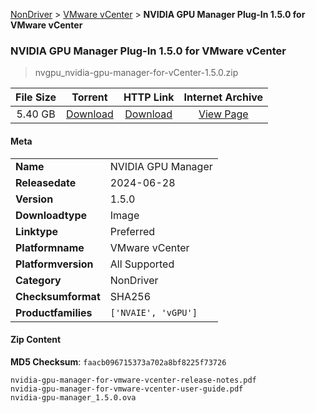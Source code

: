 
[NonDriver](/README.md)  >  [VMware vCenter](/index/NonDriver/VMware_vCenter.md)  >  **NVIDIA GPU Manager Plug-In 1.5.0 for VMware vCenter**


###    NVIDIA GPU Manager Plug-In 1.5.0 for VMware vCenter

> nvgpu_nvidia-gpu-manager-for-vCenter-1.5.0.zip   


| **File Size** | **Torrent**  | **HTTP Link** | **Internet Archive** |
|:-------------:|:------------:|:-------------:|:--------------------:|
| 5.40 GB |  [Download](https://archive.org/download/nvgpu_nvidia-gpu-manager-for-vCenter-1.5.0.zip/nvgpu_nvidia-gpu-manager-for-vCenter-1.5.0.zip_archive.torrent)       | [Download](https://archive.org/compress/nvgpu_nvidia-gpu-manager-for-vCenter-1.5.0.zip) | [View Page](https://archive.org/details/nvgpu_nvidia-gpu-manager-for-vCenter-1.5.0.zip)       |

#### Meta

<table>
<tr><td><strong>Name</strong></td><td>NVIDIA GPU Manager</td></tr>
<tr><td><strong>Releasedate</strong></td><td>2024-06-28</td></tr>
<tr><td><strong>Version</strong></td><td>1.5.0</td></tr>
<tr><td><strong>Downloadtype</strong></td><td>Image</td></tr>
<tr><td><strong>Linktype</strong></td><td>Preferred</td></tr>
<tr><td><strong>Platformname</strong></td><td>VMware vCenter</td></tr>
<tr><td><strong>Platformversion</strong></td><td>All Supported</td></tr>
<tr><td><strong>Category</strong></td><td>NonDriver</td></tr>
<tr><td><strong>Checksumformat</strong></td><td>SHA256</td></tr>
<tr><td><strong>Productfamilies</strong></td><td><code>['NVAIE', 'vGPU']</code></td></tr>
</table>

#### Zip Content

**MD5 Checksum**: `faacb096715373a702a8bf8225f73726`

```text
nvidia-gpu-manager-for-vmware-vcenter-release-notes.pdf
nvidia-gpu-manager-for-vmware-vcenter-user-guide.pdf
nvidia-gpu-manager_1.5.0.ova
```